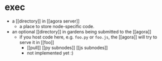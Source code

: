 # exec

- a [[directory]] in [[agora server]]
  - a place to store node-specific code.
- an optional [[directory]] in gardens being submitted to the [[agora]]
  - if you host code here, e.g. `foo.py` or `foo.js`, the [[agora]] will try to serve it in [[foo]]
    - [[pull]] [[py subnodes]] [[js subnodes]]
    - not implemented yet :)